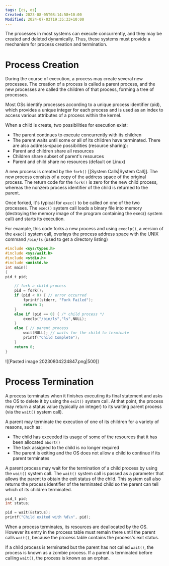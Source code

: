 ```yaml
---
tags: [cs, os]
Created: 2023-08-05T08:14:58+10:00
Modified: 2024-07-03T19:35:33+10:00
---
```

The processes in most systems can execute concurrently, and they may be created and deleted dynamically. Thus, these systems must provide a mechanism for process creation and termination.

# Process Creation
During the course of execution, a process may create several new processes. The creation of a process is called a parent process, and the new processes are called the children of that process, forming a tree of processes. 

Most OSs identify processes according to a unique process identifier (pid), which provides a unique integer for each process and is used as an index to access various attributes of a process within the kernel.

When a child is create, two possibilities for execution exist: 
- The parent continues to execute concurrently with its children
- The parent waits until some or all of its children have terminated.
There are also address-space possibilities (resource sharing):
- Parent and children share all resources
- Children share subset of parent's resources
- Parent and child share no resources (default on Linux)

A new process is created by the `fork()` [[System Calls|System Call]]. The new process consists of a copy of the address space of the original process. The return code for the `fork()` is zero for the new child process, whereas the nonzero process identifier of the child is returned to the parent. 

Once forked, it's typical for `exec()` to be called on one of the two processes. The `exec()` system call loads a binary file into memory (destroying the memory image of the program containing the exec() system call) and starts its execution.

For example, this code forks a new process and using `execlp()`, a version of the `exec()` system call, overlays the process address space with the UNIX command `/bin/ls` (used to get a directory listing)
```c
#include <sys/types.h>
#include <sys/wait.h>
#include <stdio.h>
#include <unistd.h>
int main() 
{ 
pid_t pid; 

	// fork a child process  
	pid = fork(); 
	if (pid < 0) { // error occurred  
		fprintf(stderr, "Fork Failed"); 
		return 1; 
	} 
	else if (pid == 0) { /* child process */ 
		execlp("/bin/ls","ls",NULL); 
	} 
	else { // parent process 
		wait(NULL); // waits for the child to terminate
		printf("Child Complete"); 
	} 
	return 0; 
}
```
![[Pasted image 20230804224847.png|500]]

# Process Termination
A process terminates when it finishes executing its final statement and asks the OS to delete it by using the `exit()` system call. At that point, the process may return a status value (typically an integer) to its waiting parent process (via the `wait()` system call).

A parent may terminate the execution of one of its children for a variety of reasons, such as:
- The child has exceeded its usage of some of the resources that it has been allocated `abort()`
- The task assigned to the child is no longer required 
- The parent is exiting and the OS does not allow a child to continue if its parent terminates

A parent process may wait for the termination of a child process by using the `wait()` system call. The `wait()` system call is passed as a parameter that allows the parent to obtain the exit status of the child. This system call also returns the process identifier of the terminated child so the parent can tell which of its children terminated.
```c
pid_t pid;
int status;

pid = wait(&status);
printf("Child exited with %d\n", pid);
```
When a process terminates, its resources are deallocated by the OS. However its entry in the process table must remain there until the parent calls `wait()`, because the process table contains the process's exit status.

If a child process is terminated but the parent has not called `wait()`, the process is known as a zombie process. If a parent is terminated before calling `wait()`, the process is known as an orphan.
